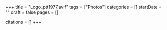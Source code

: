+++
title = "Logo_ptt1977.avif"
tags = ["Photos"]
categories = []
startDate = ""
draft = false
pages = []

citations = []
+++
